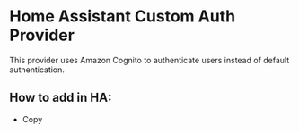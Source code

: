 # Home Assistant Custom Auth Provider
This provider uses Amazon Cognito to authenticate users instead of default authentication.

## How to add in HA:
- Copy 
